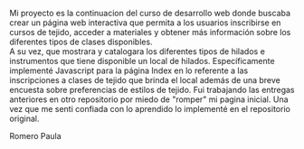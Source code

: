 Mi proyecto es la continuacion del curso de desarrollo web donde buscaba crear un página web interactiva que permita a los usuarios inscribirse en cursos de tejido, acceder a materiales y obtener más información
sobre los diferentes tipos de clases disponibles.  
A su vez, que mostrara y catalogara los diferentes tipos de hilados e instrumentos que tiene disponible un local de hilados. 
Específicamente implementé Javascript para la página Index en lo referente a las inscripciones a clases de tejido que brinda el local además de una breve encuesta sobre preferencias de estilos de tejido. 
Fui trabajando las entregas anteriores en otro repositorio por miedo de "romper" mi pagina inicial. Una vez que me senti confiada con lo aprendido lo implementé en el repositorio original. 



Romero Paula
